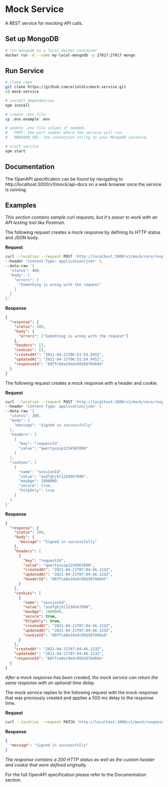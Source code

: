 # Mock Service

A REST service for mocking API calls.

## Set up MongoDB

```bash
# run mongodb in a local docker container
docker run -d --name my-local-mongodb -p 27017:27017 mongo
```

## Run Service

```bash
# clone repo
git clone https://github.com/arialdis/mock-service.git
cd mock-service

# install dependencies
npm install

# create .env file
cp .env.example .env

# update .env file values if needed.
#   PORT: the port number where the service will run.
#   MONGODB_URL: the connection string to your MongoDB instance.

# start service
npm start
```

## Documentation

The OpenAPI specification can be found by navigating to http://localhost:3000/v1/mock/api-docs on a web browser once the service is running.

## Examples

_This section contains sample curl requests, but it's easier to work with an API testing tool like Postman._

The following request creates a mock response by defining its HTTP status and JSON body.

**Request**

```bash
curl --location --request POST 'http://localhost:3000/v1/mock/core/responses' \
--header 'Content-Type: application/json' \
--data-raw '{
  "status": 400,
  "body": {
    "errors": [
      "Something is wrong with the request"
    ]
  }
}'
```

**Response**

```json
{
  "response": {
    "status": 400,
    "body": {
      "errors": ["Something is wrong with the request"]
    },
    "headers": [],
    "cookies": [],
    "createdAt": "2021-04-21T06:51:54.945Z",
    "updatedAt": "2021-04-21T06:51:54.945Z",
    "responseId": "607fcb8a19edc05b5870d69d"
  }
}
```

The following request creates a mock response with a header and cookie.

**Request**

```bash
curl --location --request POST 'http://localhost:3000/v1/mock/core/responses' \
--header 'Content-Type: application/json' \
--data-raw '{
  "status": 200,
  "body": {
    "message": "Signed in successfully"
  },
  "headers": [
    {
      "key": "requestId",
      "value": "qwertyuiop1234567890"
    }
  ],
  "cookies": [
    {
      "name": "sessionId",
      "value": "asdfghjkl1234567890",
      "maxAge": 1800000,
      "secure": true,
      "httpOnly": true
    }
  ]
}'
```

**Response**

```json
{
  "response": {
    "status": 200,
    "body": {
      "message": "Signed in successfully"
    },
    "headers": [
      {
        "key": "requestId",
        "value": "qwertyuiop1234567890",
        "createdAt": "2021-04-21T07:04:46.123Z",
        "updatedAt": "2021-04-21T07:04:46.123Z",
        "headerId": "607fce8e19edc05b5870d69f"
      }
    ],
    "cookies": [
      {
        "name": "sessionId",
        "value": "asdfghjkl1234567890",
        "maxAge": 1800000,
        "secure": true,
        "httpOnly": true,
        "createdAt": "2021-04-21T07:04:46.123Z",
        "updatedAt": "2021-04-21T07:04:46.123Z",
        "cookieId": "607fce8e19edc05b5870d6a0"
      }
    ],
    "createdAt": "2021-04-21T07:04:46.123Z",
    "updatedAt": "2021-04-21T07:04:46.123Z",
    "responseId": "607fce8e19edc05b5870d69e"
  }
}
```

_After a mock response has been created, the mock service can return the same response with an optional time delay._

The mock service replies to the following request with the mock response that was previously created and applies a 500 ms delay to the response time.

**Request**

```bash
curl --location --request PATCH 'http://localhost:3000/v1/mock/responses/607fce8e19edc05b5870d69e/delay/500'
```

**Response**

```json
{
  "message": "Signed in successfully"
}
```

_The response contains a 200 HTTP status as well as the custom header and cookie that were defined originally._

For the full OpenAPI specification please refer to the Documentation section.
